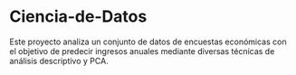 # Ciencia-de-Datos
Este proyecto analiza un conjunto de datos de encuestas económicas con el objetivo de predecir ingresos anuales mediante diversas técnicas de análisis descriptivo y PCA.

